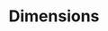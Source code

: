 ---
bigquery: https://console.cloud.google.com/bigquery?p=covid-19-dimensions-ai&page=table&d=data&t=publications
contributors: Digital Science, https://www.digital-science.com/
cost: Free for personal, non-commercial use.
description: Dimensions contains more than 100 million publications, ranging from
  articles published in scholarly journals, books and book chapters, to preprints
  and conference proceedings. All publications are contextualized with linked data
  sets, funding, publications, patents, clinical trials, and policy documents. You
  can also view associated categories, funders, institutions, and researcher profiles.
documentation: https://docs.dimensions.ai/bigquery/index.html
last_edit: 04/10/2022, 19:40:22
location: https://www.dimensions.ai/products/free/
maintained_by: Digital Science, https://www.digital-science.com/
schema_fields:
- research_org_state_names
- original_abstract
- funding_nzd
- publisher
- patent_ids
- pmcid
- editors
- pages
- category_icrp_cso
- funding_eur
- associated_publication_id
- publication_date
- aliases
- current_assignee
- acknowledgements
- date_print
- family_count
- category_icrp_ct
- links
- family_id
- current_assignee_countries
- category_hrcs_rac
- original_assignee_countries
- date_online
- cited_by_ids
- established
- address
- research_org_city_names
- associated_publication_arxiv_id
- book_title
- journal_lists
- mesh_terms
- repository_id
- name
- year
- pmid
- foa_number
- category_uoa
- associated_publication_pmid
- researcher_ids
- category_hrcs_hc
- proceedings_title
- funding_cad
- categories
- type
- funding_amount
- supporting_grant_ids
- subtitles
- date
- expiration_date
- citation_string
- legal_events
- funder_org_acronyms
- end_date
- isbn
- repository_url
- assignee_countries
- funder_org_state_codes
- family_members_ids
- filing_year
- doi
- funding_aud
- associated_grant_ids
- grant_number
- license
- funding_details
- current_assignee_orgs
- registry
- volume
- open_access_categories_v2
- conference
- start_date
- labels
- funder_orgs
- funding_currency
- conditions
- original_title
- title
- relationships
- granted_year
- book_series_title
- date_imported_gbq
- funding_gbp
- issue
- linkout
- email_address
- research_org_state_codes
- created_date
- publication_year
- date_normal
- priority_date
- altmetrics
- research_org_countries
- resulting_publication_doi
- language
- abstract
- category_hra
- parent_id
- date_modified
- category_rcdc
- end_year
- funding_usd
- description
- legal_status
- journal
- category_for
- date_inserted
- citations_count
- start_year
- citations
- investigators
- interventions
- brief_title
- kind
- research_orgs
- funder_countries
- filing_status
- cpc
- types
- funder_org_cities
- embargo_date
- wikipedia_url
- funding_jpy
- funder_org_countries
- concepts
- source_id
- assignee_orgs
- active_years
- acronym
- acronyms
- filing_date
- priority_year
- phase
- metrics
- associated_publication_doi
- publication_ids
- arxiv_id
- organisation_details
- ipcr
- expiration_year
- id
- repository_name
- mesh_headings
- eisbn
- inventor_names
- application_number
- original_assignee_orgs
- original_assignee
- category_sdg
- category_bra
- status
- granted_date
- research_org_cities
- authors
- funding_cny
- funder_org
- research_org_country_names
- jurisdiction
- open_access_categories
- resulting_publication_ids
- external_ids
- clinical_trial_ids
- gender
- reference_ids
- funding_chf
shortname: dimensions
tags:
- scholarly literature
- patents
- funding
- clinical trials
- academic profiles
terms_of_use: 'Use of both the Dimensions COVID-19 dataset and full Dimensions dataset
  are subject to the Dimensions Terms of use: https://www.dimensions.ai/policies-terms-legal '
title: Dimensions
uuid: dcff88bd-fe6b-4fdb-8159-809bf9d7bc1c
---